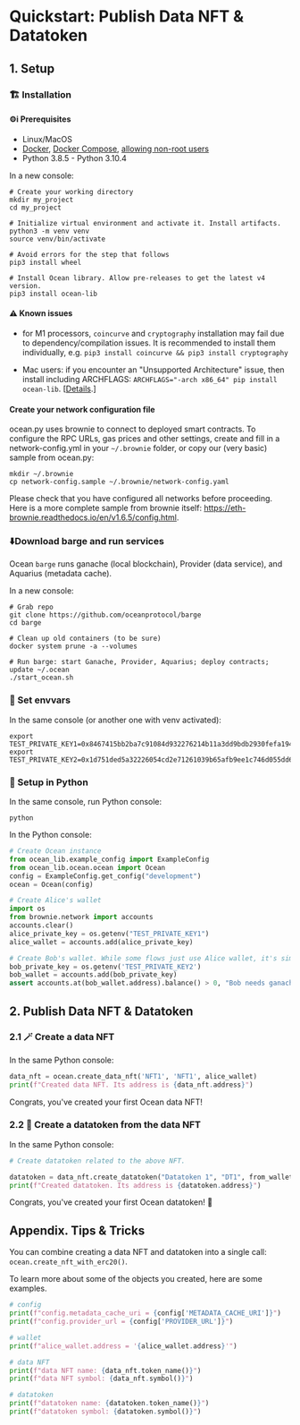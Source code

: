 <!--
Copyright 2022 Ocean Protocol Foundation
SPDX-License-Identifier: Apache-2.0
-->

# Quickstart: Publish Data NFT & Datatoken

## 1. Setup

### 🏗 Installation

#### ⚙️i Prerequisites

-   Linux/MacOS
-   [Docker](https://docs.docker.com/engine/install/), [Docker Compose](https://docs.docker.com/compose/install/), [allowing non-root users](https://www.thegeekdiary.com/run-docker-as-a-non-root-user/)
-   Python 3.8.5 - Python 3.10.4

In a new console:

```console
# Create your working directory
mkdir my_project
cd my_project

# Initialize virtual environment and activate it. Install artifacts.
python3 -m venv venv
source venv/bin/activate

# Avoid errors for the step that follows
pip3 install wheel

# Install Ocean library. Allow pre-releases to get the latest v4 version.
pip3 install ocean-lib
```

#### ⚠️ Known issues

- for M1 processors, `coincurve` and `cryptography` installation may fail due to dependency/compilation issues. It is recommended to install them individually, e.g. `pip3 install coincurve && pip3 install cryptography`

- Mac users: if you encounter an "Unsupported Architecture" issue, then install including ARCHFLAGS: `ARCHFLAGS="-arch x86_64" pip install ocean-lib`. [[Details](https://github.com/oceanprotocol/ocean.py/issues/486).]

#### Create your network configuration file

ocean.py uses brownie to connect to deployed smart contracts. To configure the RPC URLs, gas prices and other settings,
create and fill in a network-config.yml in your `~/.brownie` folder, or copy our (very basic) sample from ocean.py:

```console
mkdir ~/.brownie
cp network-config.sample ~/.brownie/network-config.yaml
```

Please check that you have configured all networks before proceeding. Here is a more complete sample from brownie itself: https://eth-brownie.readthedocs.io/en/v1.6.5/config.html.

### ⬇️Download barge and run services

Ocean `barge` runs ganache (local blockchain), Provider (data service), and Aquarius (metadata cache).

In a new console:

```console
# Grab repo
git clone https://github.com/oceanprotocol/barge
cd barge

# Clean up old containers (to be sure)
docker system prune -a --volumes

# Run barge: start Ganache, Provider, Aquarius; deploy contracts; update ~/.ocean
./start_ocean.sh
```


### 🔧 Set envvars

In the same console (or another one with venv activated):
```console
export TEST_PRIVATE_KEY1=0x8467415bb2ba7c91084d932276214b11a3dd9bdb2930fefa194b666dd8020b99
export TEST_PRIVATE_KEY2=0x1d751ded5a32226054cd2e71261039b65afb9ee1c746d055dd699b1150a5befc
```

### 🐍 Setup in Python

In the same console, run Python console:
```console
python
```

In the Python console:
```python
# Create Ocean instance
from ocean_lib.example_config import ExampleConfig
from ocean_lib.ocean.ocean import Ocean
config = ExampleConfig.get_config("development")
ocean = Ocean(config)

# Create Alice's wallet
import os
from brownie.network import accounts
accounts.clear()
alice_private_key = os.getenv("TEST_PRIVATE_KEY1")
alice_wallet = accounts.add(alice_private_key)

# Create Bob's wallet. While some flows just use Alice wallet, it's simpler to do all here.
bob_private_key = os.getenv('TEST_PRIVATE_KEY2')
bob_wallet = accounts.add(bob_private_key)
assert accounts.at(bob_wallet.address).balance() > 0, "Bob needs ganache ETH"
```

## 2. Publish Data NFT & Datatoken

### 2.1 🪄 Create a data NFT

In the same Python console:
```python
data_nft = ocean.create_data_nft('NFT1', 'NFT1', alice_wallet)
print(f"Created data NFT. Its address is {data_nft.address}")
```

Congrats, you've created your first Ocean data NFT!

### 2.2 🎉 Create a datatoken from the data NFT

In the same Python console:
```python
# Create datatoken related to the above NFT.

datatoken = data_nft.create_datatoken("Datatoken 1", "DT1", from_wallet=alice_wallet)
print(f"Created datatoken. Its address is {datatoken.address}")
```

Congrats, you've created your first Ocean datatoken! 🐋

## Appendix. Tips & Tricks

You can combine creating a data NFT and datatoken into a single call: `ocean.create_nft_with_erc20()`.

To learn more about some of the objects you created, here are some examples.
```python
# config
print(f"config.metadata_cache_uri = {config['METADATA_CACHE_URI']}")
print(f"config.provider_url = {config['PROVIDER_URL']}")

# wallet
print(f"alice_wallet.address = '{alice_wallet.address}'")

# data NFT
print(f"data NFT name: {data_nft.token_name()}")
print(f"data NFT symbol: {data_nft.symbol()}")

# datatoken
print(f"datatoken name: {datatoken.token_name()}")
print(f"datatoken symbol: {datatoken.symbol()}")
```
